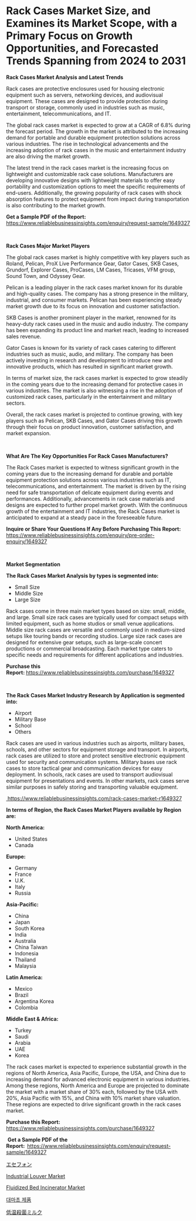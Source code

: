 <p><h1>Rack Cases Market Size, and Examines its Market Scope, with a Primary Focus on Growth Opportunities, and Forecasted Trends Spanning from 2024 to 2031</h1></p><p><strong>Rack Cases Market Analysis and Latest Trends</strong></p>
<p><p>Rack cases are protective enclosures used for housing electronic equipment such as servers, networking devices, and audiovisual equipment. These cases are designed to provide protection during transport or storage, commonly used in industries such as music, entertainment, telecommunications, and IT.</p><p>The global rack cases market is expected to grow at a CAGR of 6.8% during the forecast period. The growth in the market is attributed to the increasing demand for portable and durable equipment protection solutions across various industries. The rise in technological advancements and the increasing adoption of rack cases in the music and entertainment industry are also driving the market growth.</p><p>The latest trend in the rack cases market is the increasing focus on lightweight and customizable rack case solutions. Manufacturers are developing innovative designs with lightweight materials to offer easy portability and customization options to meet the specific requirements of end-users. Additionally, the growing popularity of rack cases with shock absorption features to protect equipment from impact during transportation is also contributing to the market growth.</p></p>
<p><strong>Get a Sample PDF of the Report:&nbsp;</strong> <a href="https://www.reliablebusinessinsights.com/enquiry/request-sample/1649327">https://www.reliablebusinessinsights.com/enquiry/request-sample/1649327</a></p>
<p>&nbsp;</p>
<p><strong>Rack Cases Major Market Players</strong></p>
<p><p>The global rack cases market is highly competitive with key players such as Roland, Pelican, ProX Live Performance Gear, Gator Cases, SKB Cases, Grundorf, Explorer Cases, ProCases, LM Cases, Tricases, VFM group, Sound Town, and Odyssey Gear.</p><p>Pelican is a leading player in the rack cases market known for its durable and high-quality cases. The company has a strong presence in the military, industrial, and consumer markets. Pelican has been experiencing steady market growth due to its focus on innovation and customer satisfaction.</p><p>SKB Cases is another prominent player in the market, renowned for its heavy-duty rack cases used in the music and audio industry. The company has been expanding its product line and market reach, leading to increased sales revenue.</p><p>Gator Cases is known for its variety of rack cases catering to different industries such as music, audio, and military. The company has been actively investing in research and development to introduce new and innovative products, which has resulted in significant market growth.</p><p>In terms of market size, the rack cases market is expected to grow steadily in the coming years due to the increasing demand for protective cases in various industries. The market is also witnessing a rise in the adoption of customized rack cases, particularly in the entertainment and military sectors.</p><p>Overall, the rack cases market is projected to continue growing, with key players such as Pelican, SKB Cases, and Gator Cases driving this growth through their focus on product innovation, customer satisfaction, and market expansion.</p></p>
<p>&nbsp;</p>
<p><strong>What Are The Key Opportunities For Rack Cases Manufacturers?</strong></p>
<p><p>The Rack Cases market is expected to witness significant growth in the coming years due to the increasing demand for durable and portable equipment protection solutions across various industries such as IT, telecommunications, and entertainment. The market is driven by the rising need for safe transportation of delicate equipment during events and performances. Additionally, advancements in rack case materials and designs are expected to further propel market growth. With the continuous growth of the entertainment and IT industries, the Rack Cases market is anticipated to expand at a steady pace in the foreseeable future.</p></p>
<p><strong>Inquire or Share Your Questions If Any Before Purchasing This Report:</strong> <a href="https://www.reliablebusinessinsights.com/enquiry/pre-order-enquiry/1649327">https://www.reliablebusinessinsights.com/enquiry/pre-order-enquiry/1649327</a></p>
<p>&nbsp;</p>
<p><strong>Market Segmentation</strong></p>
<p><strong>The Rack Cases Market Analysis by types is segmented into:</strong></p>
<p><ul><li>Small Size</li><li>Middle Size</li><li>Large Size</li></ul></p>
<p><p>Rack cases come in three main market types based on size: small, middle, and large. Small size rack cases are typically used for compact setups with limited equipment, such as home studios or small venue applications. Middle size rack cases are versatile and commonly used in medium-sized setups like touring bands or recording studios. Large size rack cases are designed for extensive gear setups, such as large-scale concert productions or commercial broadcasting. Each market type caters to specific needs and requirements for different applications and industries.</p></p>
<p><strong>Purchase this Report:&nbsp;</strong><a href="https://www.reliablebusinessinsights.com/purchase/1649327">https://www.reliablebusinessinsights.com/purchase/1649327</a></p>
<p>&nbsp;</p>
<p><strong>The Rack Cases Market Industry Research by Application is segmented into:</strong></p>
<p><ul><li>Airport</li><li>Military Base</li><li>School</li><li>Others</li></ul></p>
<p><p>Rack cases are used in various industries such as airports, military bases, schools, and other sectors for equipment storage and transport. In airports, rack cases are utilized to store and protect sensitive electronic equipment used for security and communication systems. Military bases use rack cases to store tactical gear and communication devices for easy deployment. In schools, rack cases are used to transport audiovisual equipment for presentations and events. In other markets, rack cases serve similar purposes in safely storing and transporting valuable equipment.</p></p>
<p><a href="https://www.reliablebusinessinsights.com/rack-cases-market-r1649327">&nbsp;https://www.reliablebusinessinsights.com/rack-cases-market-r1649327</a></p>
<p><strong>In terms of Region, the Rack Cases Market Players available by Region are:</strong></p>
<p>
    <p> <strong> North America: </strong>
        <ul>
            <li>United States</li>
            <li>Canada</li>
        </ul>
        </p> 
    <p> <strong> Europe: </strong>
        <ul>
            <li>Germany</li>
            <li>France</li>
            <li>U.K.</li>
            <li>Italy</li>
            <li>Russia</li>
        </ul>
        </p> 
    <p> <strong> Asia-Pacific: </strong>
        <ul>
            <li>China</li>
            <li>Japan</li>
            <li>South Korea</li>
            <li>India</li>
            <li>Australia</li>
            <li>China Taiwan</li>
            <li>Indonesia</li>
            <li>Thailand</li>
            <li>Malaysia</li>
        </ul>
        </p> 
    <p> <strong> Latin America: </strong>
        <ul>
            <li>Mexico</li>
            <li>Brazil</li>
            <li>Argentina Korea</li>
            <li>Colombia</li>
        </ul>
        </p> 
    <p> <strong> Middle East & Africa: </strong>
        <ul>
            <li>Turkey</li>
            <li>Saudi</li>
            <li>Arabia</li>
            <li>UAE</li>
            <li>Korea</li>
        </ul>
    </p>
    </p>
<p><p>The rack cases market is expected to experience substantial growth in the regions of North America, Asia Pacific, Europe, the USA, and China due to increasing demand for advanced electronic equipment in various industries. Among these regions, North America and Europe are projected to dominate the market with a market share of 30% each, followed by the USA with 20%, Asia Pacific with 15%, and China with 10% market share valuation. These regions are expected to drive significant growth in the rack cases market.</p></p>
<p><strong>Purchase this Report: </strong><a href="https://www.reliablebusinessinsights.com/purchase/1649327">https://www.reliablebusinessinsights.com/purchase/1649327</a></p>
<p>&nbsp;<strong>Get a Sample PDF of the Report:&nbsp;&nbsp;</strong><a href="https://www.reliablebusinessinsights.com/enquiry/request-sample/1649327">https://www.reliablebusinessinsights.com/enquiry/request-sample/1649327</a></p>
<p><strong></strong></p>
<p><p><a href="https://github.com/leigh4852023/Market-Research-Report-List-1/blob/main/7872612155878.md">エセフォン</a></p><p><a href="https://issuu.com/reportprime-2/docs/industrial-louver-market-size-2030.pptx">Industrial Louver Market</a></p><p><a href="https://github.com/muhammadasraf467/Market-Research-Report-List-1/blob/main/fluidized-bed-incinerator-market.md">Fluidized Bed Incinerator Market</a></p><p><a href="https://github.com/JeromeRtyau89966/Market-Research-Report-List-2/blob/main/7353842166504.md">대마초 제품</a></p><p><a href="https://medium.com/@diegoskiles2023/%E4%BD%8E%E6%B8%A9%E6%AE%BA%E8%8F%8C%E7%89%9B%E4%B9%B3%E5%B8%82%E5%A0%B4-%E3%82%B0%E3%83%AD%E3%83%BC%E3%83%90%E3%83%AB%E3%81%8A%E3%82%88%E3%81%B3%E5%9C%B0%E5%9F%9F%E5%88%A5%E5%88%86%E6%9E%90-%E5%9C%B0%E5%9F%9F-%E5%9B%BD%E3%83%AC%E3%83%99%E3%83%AB%E3%81%AE%E5%88%86%E6%9E%90-%E7%AB%B6%E4%BA%89%E9%A2%A8%E6%99%AF%E3%81%AB%E7%84%A6%E7%82%B9%E3%82%92%E5%BD%93%E3%81%A6%E3%81%9F%E5%88%86%E6%9E%90%E3%81%A8%E4%BA%88%E6%B8%AC-2024%E5%B9%B4-2031%E5%B9%B4-9c71aee1402f">低温殺菌ミルク</a></p></p>